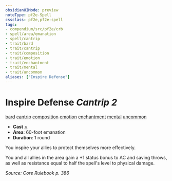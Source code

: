 ```yaml
---
obsidianUIMode: preview
noteType: pf2e-Spell
cssclass: pf2e,pf2e-spell
tags:
- compendium/src/pf2e/crb
- spell/area/emanation
- spell/cantrip
- trait/bard
- trait/cantrip
- trait/composition
- trait/emotion
- trait/enchantment
- trait/mental
- trait/uncommon
aliases: ["Inspire Defense"]
---
```

# Inspire Defense *Cantrip 2*   
[bard](rules/traits/bard.md "Bard Class Trait")  [cantrip](rules/traits/cantrip.md "Cantrip Spell Trait")  [composition](rules/traits/composition.md "Composition Spell Trait")  [emotion](rules/traits/emotion.md "Emotion Effect Trait")  [enchantment](rules/traits/enchantment.md "Enchantment School Trait")  [mental](rules/traits/mental.md "Mental Effect Trait")  [uncommon](rules/traits/uncommon.md "Uncommon Rarity Trait")  

- **Cast** [>](rules/core-rulebook/chapter-9-playing-the-game.md#Actions "Single Action") 
- **Area**: 60-foot emanation
- **Duration**: 1 round

You inspire your allies to protect themselves more effectively.

You and all allies in the area gain a +1 status bonus to AC and saving throws, as well as resistance equal to half the spell's level to physical damage.

*Source: Core Rulebook p. 386*